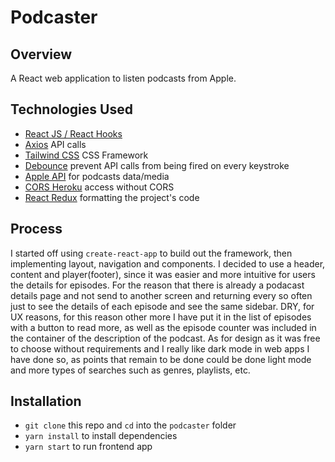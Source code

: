 # Podcaster

## Overview

A React web application to listen podcasts from Apple.

## Technologies Used

- [React JS / React Hooks](https://reactjs.org/)
- [Axios](https://github.com/axios/axios) API calls
- [Tailwind CSS](https://material-ui.com/) CSS Framework
- [Debounce](https://usehooks.com/useDebounce/) prevent API calls from being fired on every keystroke
- [Apple API](https://itunes.apple.com/us/rss/toppodcasts/limit=100/genre=1310/json) for podcasts data/media
- [CORS Heroku](https://cors-anywhere.herokuapp.com/) access without CORS
- [React Redux](https://react-redux.js.org/) formatting the project's code

## Process

I started off using `create-react-app` to build out the framework, then implementing layout, navigation and components. I decided to use a header, content and player(footer), since it was easier and more intuitive for users the details for episodes. For the reason that there is already a podacast details page and not send to another screen and returning every so often just to see the details of each episode and see the same sidebar. DRY, for UX reasons, for this reason other more I have put it in the list of episodes with a button to read more, as well as the episode counter was included in the container of the description of the podcast. As for design as it was free to choose without requirements and I really like dark mode in web apps I have done so, as points that remain to be done could be done light mode and more types of searches such as genres, playlists, etc.

## Installation

- `git clone` this repo and `cd` into the `podcaster` folder
- `yarn install` to install dependencies
- `yarn start` to run frontend app
